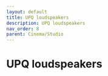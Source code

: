 ```yaml
---
layout: default
title: UPQ loudspeakers
description: UPQ loudspeakers
nav_order: 8
parent: Cinema/Studio
---
```


# UPQ loudspeakers